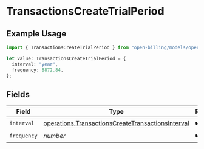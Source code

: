 # TransactionsCreateTrialPeriod

## Example Usage

```typescript
import { TransactionsCreateTrialPeriod } from "open-billing/models/operations";

let value: TransactionsCreateTrialPeriod = {
  interval: "year",
  frequency: 8872.84,
};
```

## Fields

| Field                                                                                                                  | Type                                                                                                                   | Required                                                                                                               | Description                                                                                                            |
| ---------------------------------------------------------------------------------------------------------------------- | ---------------------------------------------------------------------------------------------------------------------- | ---------------------------------------------------------------------------------------------------------------------- | ---------------------------------------------------------------------------------------------------------------------- |
| `interval`                                                                                                             | [operations.TransactionsCreateTransactionsInterval](../../models/operations/transactionscreatetransactionsinterval.md) | :heavy_check_mark:                                                                                                     | N/A                                                                                                                    |
| `frequency`                                                                                                            | *number*                                                                                                               | :heavy_check_mark:                                                                                                     | N/A                                                                                                                    |